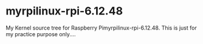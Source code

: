 # myrpilinux-rpi-6.12.48
My Kernel source tree for Raspberry Pimyrpilinux-rpi-6.12.48. This is just for my practice purpose only....
